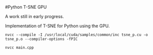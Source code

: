 #Python T-SNE GPU

A work still in early progress.

Implementation of T-SNE for Python using the GPU.

`nvcc --compile -I /usr/local/cuda/samples/common/inc tsne_p.cu -o tsne_p.o --compiler-options -fPIC`

`nvcc main.cpp`
